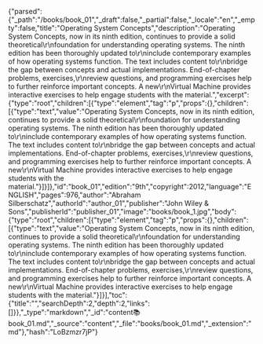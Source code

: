 {"parsed":{"_path":"/books/book_01","_draft":false,"_partial":false,"_locale":"en","_empty":false,"title":"Operating System Concepts","description":"Operating System Concepts, now in its ninth edition, continues to provide a solid theoretical\r\nfoundation for understanding operating systems. The ninth edition has been thoroughly updated to\r\ninclude contemporary examples of how operating systems function. The text includes content to\r\nbridge the gap between concepts and actual implementations. End-of-chapter problems, exercises,\r\nreview questions, and programming exercises help to further reinforce important concepts. A new\r\nVirtual Machine provides interactive exercises to help engage students with the material.","excerpt":{"type":"root","children":[{"type":"element","tag":"p","props":{},"children":[{"type":"text","value":"Operating System Concepts, now in its ninth edition, continues to provide a solid theoretical\r\nfoundation for understanding operating systems. The ninth edition has been thoroughly updated to\r\ninclude contemporary examples of how operating systems function. The text includes content to\r\nbridge the gap between concepts and actual implementations. End-of-chapter problems, exercises,\r\nreview questions, and programming exercises help to further reinforce important concepts. A new\r\nVirtual Machine provides interactive exercises to help engage students with the material."}]}]},"id":"book_01","edition":"9th","copyright":2012,"language":"ENGLISH","pages":976,"author":"Abraham Silberschatz","authorId":"author_01","publisher":"John Wiley & Sons","publisherId":"publisher_01","image":"books/book_1.jpg","body":{"type":"root","children":[{"type":"element","tag":"p","props":{},"children":[{"type":"text","value":"Operating System Concepts, now in its ninth edition, continues to provide a solid theoretical\r\nfoundation for understanding operating systems. The ninth edition has been thoroughly updated to\r\ninclude contemporary examples of how operating systems function. The text includes content to\r\nbridge the gap between concepts and actual implementations. End-of-chapter problems, exercises,\r\nreview questions, and programming exercises help to further reinforce important concepts. A new\r\nVirtual Machine provides interactive exercises to help engage students with the material."}]}],"toc":{"title":"","searchDepth":2,"depth":2,"links":[]}},"_type":"markdown","_id":"content:books:book_01.md","_source":"content","_file":"books/book_01.md","_extension":"md"},"hash":"LoBzmzr7jP"}